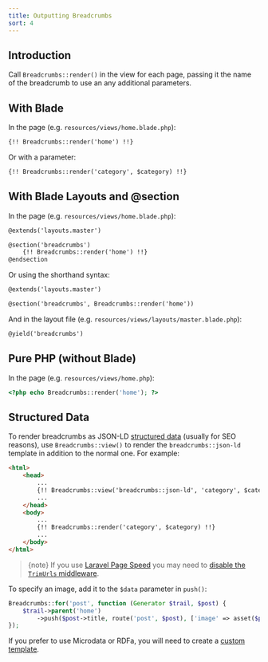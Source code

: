 ```yaml
---
title: Outputting Breadcrumbs
sort: 4
---
```


## Introduction

Call `Breadcrumbs::render()` in the view for each page, passing it the name of the breadcrumb to use an any additional parameters.

## With Blade

In the page (e.g. `resources/views/home.blade.php`):

```html
{!! Breadcrumbs::render('home') !!}
```

Or with a parameter:

```html
{!! Breadcrumbs::render('category', $category) !!}
```

## With Blade Layouts and @section

In the page (e.g. `resources/views/home.blade.php`):

```html
@extends('layouts.master')

@section('breadcrumbs')
    {!! Breadcrumbs::render('home') !!}
@endsection
```

Or using the shorthand syntax:

```html
@extends('layouts.master')

@section('breadcrumbs', Breadcrumbs::render('home'))
```

And in the layout file (e.g. `resources/views/layouts/master.blade.php`):

```html
@yield('breadcrumbs')
```

## Pure PHP (without Blade)
In the page (e.g. `resources/views/home.php`):

```php
<?php echo Breadcrumbs::render('home'); ?>
```

## Structured Data

To render breadcrumbs as JSON-LD [structured data](https://developers.google.com/search/docs/data-types/breadcrumbs) (usually for SEO reasons),
use `Breadcrumbs::view()` to render the `breadcrumbs::json-ld` template in addition to the normal one. For example:

```html
<html>
    <head>
        ...
        {!! Breadcrumbs::view('breadcrumbs::json-ld', 'category', $category) !!}
        ...
    </head>
    <body>
        ...
        {!! Breadcrumbs::render('category', $category) !!}
        ...
    </body>
</html>
```

> {note} If you use [Laravel Page Speed](https://github.com/renatomarinho/laravel-page-speed) you may need to [disable the `TrimUrls` middleware](https://github.com/renatomarinho/laravel-page-speed/issues/66).

To specify an image, add it to the `$data` parameter in `push()`:

```php
Breadcrumbs::for('post', function (Generator $trail, $post) {
    $trail->parent('home')
        ->push($post->title, route('post', $post), ['image' => asset($post->image)]);
});
```

If you prefer to use Microdata or RDFa, you will need to create a [custom template](/docs/laravel-breadcrumbs/{version}/usage/custom-templates).
